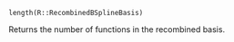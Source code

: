 ```
length(R::RecombinedBSplineBasis)
```

Returns the number of functions in the recombined basis.
